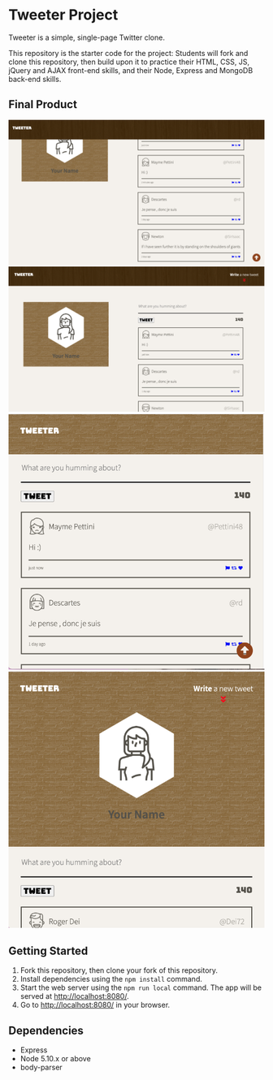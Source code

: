# Tweeter Project

Tweeter is a simple, single-page Twitter clone.

This repository is the starter code for the project: Students will fork and clone this repository, then build upon it to practice their HTML, CSS, JS, jQuery and AJAX front-end skills, and their Node, Express and MongoDB back-end skills.

## Final Product

!["screenshot desktop-full-version-scrolldown page"](https://github.com/ksm5611/tweeter/blob/master/docs/desktop-full-version-scrolldown.png?raw=true)
!["screenshot desktop-full-version"](https://github.com/ksm5611/tweeter/blob/master/docs/desktop-full-version.png?raw=true)
!["screenshot mobile-scrolldown"](https://github.com/ksm5611/tweeter/blob/master/docs/mobile-scrolldown.png?raw=true)
!["screenshot mobile-version"](https://github.com/ksm5611/tweeter/blob/master/docs/mobile-version.png?raw=true)


## Getting Started

1. Fork this repository, then clone your fork of this repository.
2. Install dependencies using the `npm install` command.
3. Start the web server using the `npm run local` command. The app will be served at <http://localhost:8080/>.
4. Go to <http://localhost:8080/> in your browser.

## Dependencies

- Express
- Node 5.10.x or above
- body-parser
